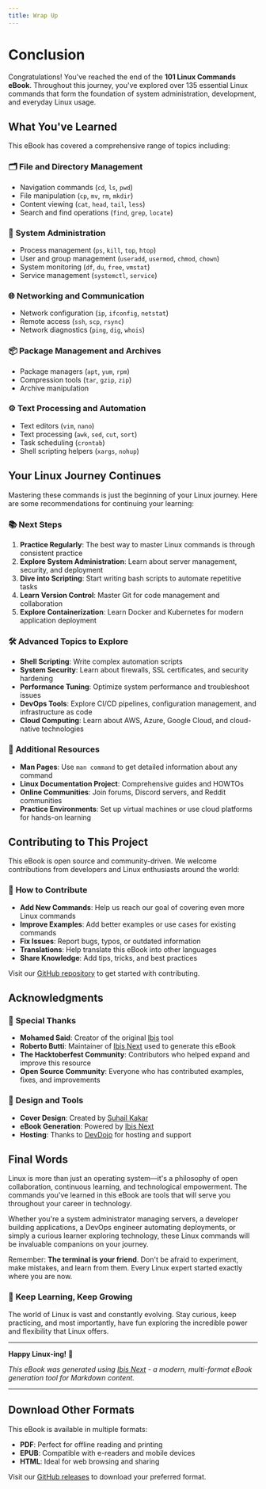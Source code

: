 ```yaml
---
title: Wrap Up
---
```


# Conclusion

Congratulations! You've reached the end of the **101 Linux Commands eBook**. Throughout this journey, you've explored over 135 essential Linux commands that form the foundation of system administration, development, and everyday Linux usage.

## What You've Learned

This eBook has covered a comprehensive range of topics including:

### 🗂️ **File and Directory Management**
- Navigation commands (`cd`, `ls`, `pwd`)
- File manipulation (`cp`, `mv`, `rm`, `mkdir`)
- Content viewing (`cat`, `head`, `tail`, `less`)
- Search and find operations (`find`, `grep`, `locate`)

### 🔧 **System Administration**
- Process management (`ps`, `kill`, `top`, `htop`)
- User and group management (`useradd`, `usermod`, `chmod`, `chown`)
- System monitoring (`df`, `du`, `free`, `vmstat`)
- Service management (`systemctl`, `service`)

### 🌐 **Networking and Communication**
- Network configuration (`ip`, `ifconfig`, `netstat`)
- Remote access (`ssh`, `scp`, `rsync`)
- Network diagnostics (`ping`, `dig`, `whois`)

### 📦 **Package Management and Archives**
- Package managers (`apt`, `yum`, `rpm`)
- Compression tools (`tar`, `gzip`, `zip`)
- Archive manipulation

### ⚙️ **Text Processing and Automation**
- Text editors (`vim`, `nano`)
- Text processing (`awk`, `sed`, `cut`, `sort`)
- Task scheduling (`crontab`)
- Shell scripting helpers (`xargs`, `nohup`)

## Your Linux Journey Continues

Mastering these commands is just the beginning of your Linux journey. Here are some recommendations for continuing your learning:

### 📚 **Next Steps**
1. **Practice Regularly**: The best way to master Linux commands is through consistent practice
2. **Explore System Administration**: Learn about server management, security, and deployment
3. **Dive into Scripting**: Start writing bash scripts to automate repetitive tasks
4. **Learn Version Control**: Master Git for code management and collaboration
5. **Explore Containerization**: Learn Docker and Kubernetes for modern application deployment

### 🛠️ **Advanced Topics to Explore**
- **Shell Scripting**: Write complex automation scripts
- **System Security**: Learn about firewalls, SSL certificates, and security hardening
- **Performance Tuning**: Optimize system performance and troubleshoot issues
- **DevOps Tools**: Explore CI/CD pipelines, configuration management, and infrastructure as code
- **Cloud Computing**: Learn about AWS, Azure, Google Cloud, and cloud-native technologies

### 📖 **Additional Resources**
- **Man Pages**: Use `man command` to get detailed information about any command
- **Linux Documentation Project**: Comprehensive guides and HOWTOs
- **Online Communities**: Join forums, Discord servers, and Reddit communities
- **Practice Environments**: Set up virtual machines or use cloud platforms for hands-on learning

## Contributing to This Project

This eBook is open source and community-driven. We welcome contributions from developers and Linux enthusiasts around the world:

### 🤝 **How to Contribute**
- **Add New Commands**: Help us reach our goal of covering even more Linux commands
- **Improve Examples**: Add better examples or use cases for existing commands
- **Fix Issues**: Report bugs, typos, or outdated information
- **Translations**: Help translate this eBook into other languages
- **Share Knowledge**: Add tips, tricks, and best practices

Visit our [GitHub repository](https://github.com/bobbyiliev/101-linux-commands) to get started with contributing.

## Acknowledgments

### 🙏 **Special Thanks**
- **Mohamed Said**: Creator of the original [Ibis](https://github.com/themsaid/ibis/) tool
- **Roberto Butti**: Maintainer of [Ibis Next](https://github.com/Hi-Folks/ibis-next) used to generate this eBook
- **The Hacktoberfest Community**: Contributors who helped expand and improve this resource
- **Open Source Community**: Everyone who has contributed examples, fixes, and improvements

### 🎨 **Design and Tools**
- **Cover Design**: Created by [Suhail Kakar](https://twitter.com/SuhailKakar)
- **eBook Generation**: Powered by [Ibis Next](https://github.com/Hi-Folks/ibis-next)
- **Hosting**: Thanks to [DevDojo](https://devdojo.com) for hosting and support

## Final Words

Linux is more than just an operating system—it's a philosophy of open collaboration, continuous learning, and technological empowerment. The commands you've learned in this eBook are tools that will serve you throughout your career in technology.

Whether you're a system administrator managing servers, a developer building applications, a DevOps engineer automating deployments, or simply a curious learner exploring technology, these Linux commands will be invaluable companions on your journey.

Remember: **The terminal is your friend**. Don't be afraid to experiment, make mistakes, and learn from them. Every Linux expert started exactly where you are now.

### 🚀 **Keep Learning, Keep Growing**

The world of Linux is vast and constantly evolving. Stay curious, keep practicing, and most importantly, have fun exploring the incredible power and flexibility that Linux offers.

---

**Happy Linux-ing!** 🐧

*This eBook was generated using [Ibis Next](https://github.com/Hi-Folks/ibis-next) - a modern, multi-format eBook generation tool for Markdown content.*

---

## Download Other Formats

This eBook is available in multiple formats:
- **PDF**: Perfect for offline reading and printing
- **EPUB**: Compatible with e-readers and mobile devices
- **HTML**: Ideal for web browsing and sharing

Visit our [GitHub releases](https://github.com/bobbyiliev/101-linux-commands/releases) to download your preferred format.
